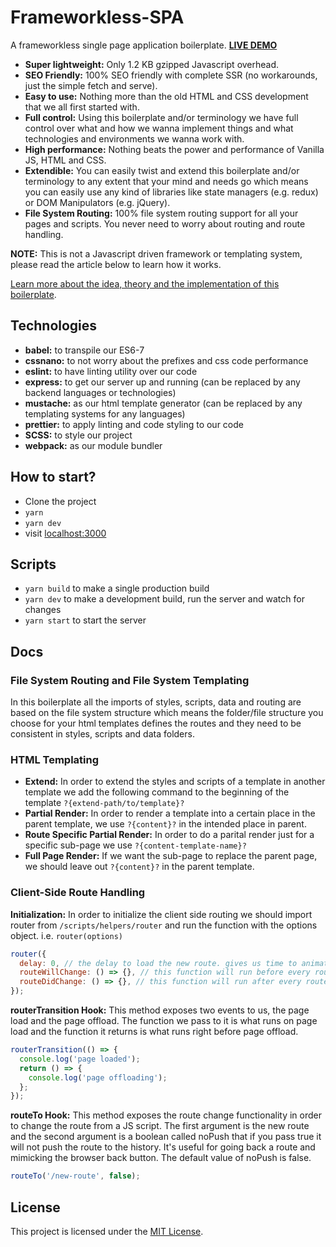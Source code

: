 # Frameworkless-SPA

A frameworkless single page application boilerplate. [**LIVE DEMO**](http://www.amin52j.com)

- **Super lightweight:** Only 1.2 KB gzipped Javascript overhead.
- **SEO Friendly:** 100% SEO friendly with complete SSR (no workarounds, just the simple fetch and serve).
- **Easy to use:** Nothing more than the old HTML and CSS development that we all first started with.
- **Full control:** Using this boilerplate and/or terminology we have full control over what and how we wanna implement things and what technologies and environments we wanna work with.
- **High performance:** Nothing beats the power and performance of Vanilla JS, HTML and CSS.
- **Extendible:** You can easily twist and extend this boilerplate and/or terminology to any extent that your mind and needs go which means you can easily use any kind of libraries like state managers (e.g. redux) or DOM Manipulators (e.g. jQuery).
- **File System Routing:** 100% file system routing support for all your pages and scripts. You never need to worry about routing and route handling.

**NOTE:** This is not a Javascript driven framework or templating system, please read the article below to learn how it works.

[Learn more about the idea, theory and the implementation of this boilerplate](https://medium.com/@a.jafari.90/framework-less-single-page-application-a547325f6e0c).

## Technologies

- **babel:** to transpile our ES6-7
- **cssnano:** to not worry about the prefixes and css code performance
- **eslint:** to have linting utility over our code
- **express:** to get our server up and running (can be replaced by any backend languages or technologies)
- **mustache:** as our html template generator (can be replaced by any templating systems for any languages)
- **prettier:** to apply linting and code styling to our code
- **SCSS:** to style our project
- **webpack:** as our module bundler

## How to start?

- Clone the project
- `yarn`
- `yarn dev`
- visit [localhost:3000](http://127.0.0.1:3000)

## Scripts

- `yarn build` to make a single production build
- `yarn dev` to make a development build, run the server and watch for changes
- `yarn start` to start the server

## Docs

### File System Routing and File System Templating

In this boilerplate all the imports of styles, scripts, data and routing are based on the file system structure which means the folder/file structure you choose for your html templates defines the routes and they need to be consistent in styles, scripts and data folders.

### HTML Templating

- **Extend:** In order to extend the styles and scripts of a template in another template we add the following command to the beginning of the template `?{extend-path/to/template}?`
- **Partial Render:** In order to render a template into a certain place in the parent template, we use `?{content}?` in the intended place in parent.
- **Route Specific Partial Render:** In order to do a parital render just for a specific sub-page we use `?{content-template-name}?`
- **Full Page Render:** If we want the sub-page to replace the parent page, we should leave out `?{content}?` in the parent template.

### Client-Side Route Handling

**Initialization:** In order to initialize the client side routing we should import router from `/scripts/helpers/router` and run the function with the options object. i.e. `router(options)`

```js
router({
  delay: 0, // the delay to load the new route. gives us time to animate the page offload
  routeWillChange: () => {}, // this function will run before every route change
  routeDidChange: () => {}, // this function will run after every route change
});
```

**routerTransition Hook:** This method exposes two events to us, the page load and the page offload. The function we pass to it is what runs on page load and the function it returns is what runs right before page offload.

```js
routerTransition(() => {
  console.log('page loaded');
  return () => {
    console.log('page offloading');
  };
});
```

**routeTo Hook:** This method exposes the route change functionality in order to change the route from a JS script. The first argument is the new route and the second argument is a boolean called noPush that if you pass true it will not push the route to the history. It's useful for going back a route and mimicking the browser back button. The default value of noPush is false. 

```js
routeTo('/new-route', false);
```

## License

This project is licensed under the [MIT License](https://github.com/Amin52J/frameworkless-spa/blob/master/LICENSE).
